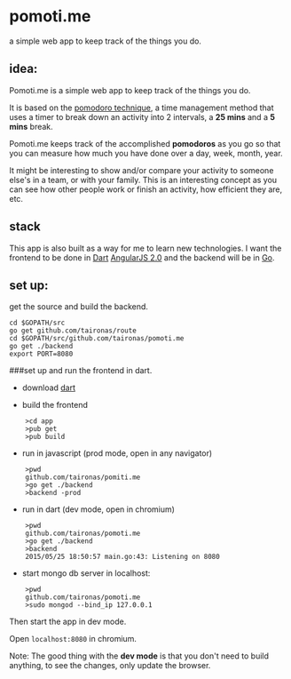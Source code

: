 # pomoti.me
a simple web app to keep track of the things you do.

## idea:

Pomoti.me is a simple web app to keep track of the things you do.

It is based on the [pomodoro technique](), a time management method that uses a timer to break down an activity into 2 intervals, a **25 mins** and a **5 mins** break.

Pomoti.me keeps track of the accomplished **pomodoros** as you go so that you can measure how much you have done over a day, week, month, year.

It might be interesting to show and/or compare your activity to someone else's in a team, or with your family. This is an interesting concept as you can see how other people work or finish an activity, how efficient they are, etc.

## stack

This app is also built as a way for me to learn new technologies. I want the frontend to be done in [Dart](http://dartlang.org) [AngularJS 2.0](https://angular.io/) and the backend will be in [Go](http://golang.org).

## set up:

get the source and build the backend.

    cd $GOPATH/src
    go get github.com/taironas/route
    cd $GOPATH/src/github.com/taironas/pomoti.me
    go get ./backend
    export PORT=8080

###set up and run the frontend in dart.

* download [dart](https://www.dartlang.org/downloads/)

* build the frontend

~~~
    >cd app
    >pub get
    >pub build
~~~

* run in javascript (prod mode, open in any navigator)

~~~
    >pwd
    github.com/taironas/pomiti.me
    >go get ./backend
    >backend -prod
~~~~


* run in dart (dev mode, open in chromium)


~~~
    >pwd
    github.com/taironas/pomoti.me
    >go get ./backend
    >backend
    2015/05/25 18:50:57 main.go:43: Listening on 8080
~~~

* start mongo db server in localhost:

~~~
    >pwd
    github.com/taironas/pomoti.me
    >sudo mongod --bind_ip 127.0.0.1
~~~

Then start the app in dev mode.

Open `localhost:8080` in chromium.

Note: The good thing with the **dev mode** is that you don't need to build anything, to see the changes, only update the browser.

